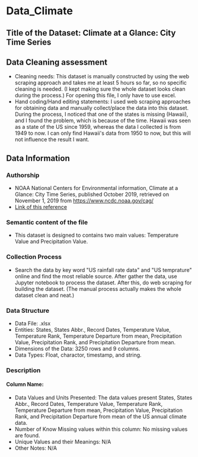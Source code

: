 # Data_Climate

## Title of the Dataset: Climate at a Glance: City Time Series

## Data Cleaning assessment
* Cleaning needs: This dataset is manually constructed by using the web scraping approach and takes me at least 5 hours so far, so no specific cleaning is needed. (I kept making sure the whole dataset looks clean during the process.) For opening this file, I only have to use excel. 
* Hand coding/Hand editing statements: I used web scraping approaches for obtaining data and manually collect/place the data into this dataset. During the process, I noticed that one of the states is missing (Hawaii), and I found the problem, which is because of the time. Hawaii was seen as a state of the US since 1959, whereas the data I collected is from 1949 to now. I can only find Hawaii's data from 1950 to now, but this will not influence the result I want. 

## Data Information

### Authorship
* NOAA National Centers for Environmental information, Climate at a Glance: City Time Series, published October 2019, retrieved on November 1, 2019 from https://www.ncdc.noaa.gov/cag/
* [Link of this reference](https://www.ncdc.noaa.gov/cag/city/time-series/USW00022521/tavg/12/12/1949-2013?base_prd=true&begbaseyear=1948&endbaseyear=2000)


### Semantic content of the file
* This dataset is designed to contains two main values: Temperature Value and Precipitation Value.

### Collection Process
* Search the data by key word "US rainfall rate data" and "US temprature" online and find the most reliable source. After gather the data, use Jupyter notebook to process the dataset. After this, do web scraping for building the dataset. (The manual process actually makes the whole dataset clean and neat.)

### Data Structure
* Data File: .xlsx
* Entities: States,	States Abbr.,	Record Dates,	Temperature Value,	Temperature Rank,	Temperature Departure from mean,	Precipitation Value,	Precipitation Rank, and	Precipitation Departure from mean.
* Dimensions of the Data: 3250 rows and 9 columns.
* Data Types: Float, charactor, timestamp, and string.

### Description 
#### Column Name:
* Data Values and Units Presented: The data values present States,	States Abbr.,	Record Dates,	Temperature Value,	Temperature Rank,	Temperature Departure from mean,	Precipitation Value,	Precipitation Rank, and	Precipitation Departure from mean of the US annual climate data.
* Number of Know Missing values within this column: No missing values are found.
* Unique Values and their Meanings: N/A
* Other Notes: N/A
